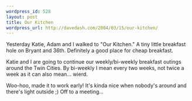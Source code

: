 ```yaml
--- 
wordpress_id: 528
layout: post
title: Our Kitchen
wordpress_url: http://davedash.com/2004/03/15/our-kitchen/
---
```

Yesterday Katie, Adam and I walked to "Our Kitchen."  A tiny little breakfast hole on Bryant and 36th.  Definitely a good place for cheap breakfast.

Katie and I are going to continue our weekly/bi-weekly breakfast outings around the Twin Cities.  By bi-weekly I mean every two weeks, not twice a week as it can also mean... wierd.

Woo-hoo, made it to work early!  It's kinda nice when nobody's around and there's light outside ;)  Off to a meeting...
